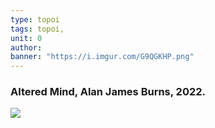 ```yaml
---
type: topoi
tags: topoi,
unit: 0
author:
banner: "https://i.imgur.com/G9QGKHP.png"
---
```



###  Altered Mind, Alan James Burns, 2022. 
![](https://i.imgur.com/G9QGKHP.png)


